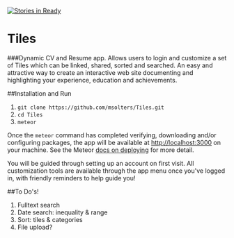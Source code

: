 [![Stories in Ready](https://badge.waffle.io/msolters/Tiles.png?label=ready&title=Ready)](https://waffle.io/msolters/Tiles)
# Tiles
###Dynamic CV and Resume app.
Allows users to login and customize a set of Tiles which can be linked, shared, sorted and searched.  An easy and attractive way to create an interactive web site documenting and highlighting your experience, education and achievements.

##Installation and Run
1. `git clone https://github.com/msolters/Tiles.git`
2. `cd Tiles`
3. `meteor`

Once the `meteor` command has completed verifying, downloading and/or configuring packages, the app will be available at [http://localhost:3000](http://localhost:3000) on your machine.  See the Meteor [docs on deploying](http://docs.meteor.com/#/full/deploying) for more detail.

You will be guided through setting up an account on first visit.  All customization tools are available through the app menu once you've logged in, with friendly reminders to help guide you!

##To Do's!
1. Fulltext search
2. Date search: inequality & range
3. Sort: tiles & categories
5. File upload?
